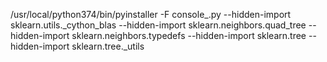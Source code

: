 /usr/local/python374/bin/pyinstaller -F console_.py --hidden-import sklearn.utils._cython_blas --hidden-import sklearn.neighbors.quad_tree --hidden-import sklearn.neighbors.typedefs --hidden-import sklearn.tree --hidden-import sklearn.tree._utils
